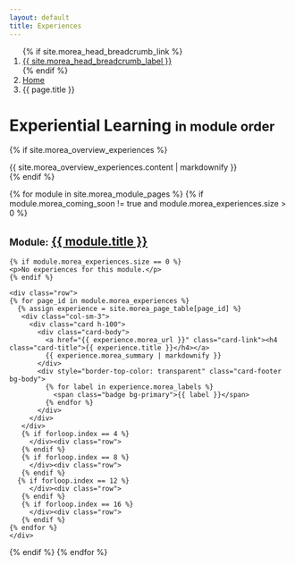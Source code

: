 ```yaml
---
layout: default
title: Experiences
---
```


<div class="breadcrumb-bar">
  <div class="container">
    <ol class="breadcrumb">
        {% if site.morea_head_breadcrumb_link %}
          <li><a href="{{ site.morea_head_breadcrumb_link }}">{{ site.morea_head_breadcrumb_label }}</a></li>
          {% endif %}
      <li><a href="{{ site.baseurl }}/">Home</a></li>
      <li class="active">{{ page.title }}</li>
    </ol>
  </div>
</div>

<div class="container">
  <h1>Experiential Learning <small>in module order</small></h1>
</div>

{% if site.morea_overview_experiences %}
<div class="container">
  {{ site.morea_overview_experiences.content | markdownify }}
</div>
{% endif %}

{% for module in site.morea_module_pages %}
{% if module.morea_coming_soon != true and module.morea_experiences.size > 0 %}
<div class="{% cycle 'section-background-1', 'section-background-2' %}">
  <div class="container">
    <h2><small>Module:</small> <a href="{{ site.baseurl }}{{ module.module_page.url }}">{{ module.title }}</a></h2>

    {% if module.morea_experiences.size == 0 %}
    <p>No experiences for this module.</p>
    {% endif %}

    <div class="row">
    {% for page_id in module.morea_experiences %}
      {% assign experience = site.morea_page_table[page_id] %}
       <div class="col-sm-3">
         <div class="card h-100">
           <div class="card-body">
             <a href="{{ experience.morea_url }}" class="card-link"><h4 class="card-title">{{ experience.title }}</h4></a>
             {{ experience.morea_summary | markdownify }}
           </div>
           <div style="border-top-color: transparent" class="card-footer bg-body">
             {% for label in experience.morea_labels %}
               <span class="badge bg-primary">{{ label }}</span>
             {% endfor %}
           </div>
         </div>
       </div>
       {% if forloop.index == 4 %}
         </div><div class="row">
       {% endif %}
       {% if forloop.index == 8 %}
         </div><div class="row">
       {% endif %}
      {% if forloop.index == 12 %}
         </div><div class="row">
       {% endif %}
       {% if forloop.index == 16 %}
         </div><div class="row">
       {% endif %}
    {% endfor %}
    </div>
  </div>
</div>
{% endif %}
{% endfor %}
